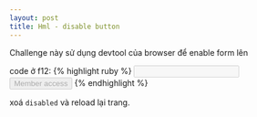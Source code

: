 ```yaml
---
layout: post
title: Hml - disable button
---
```


Challenge này sử dụng devtool của browser để enable form lên

code ở f12:
{% highlight ruby %}
<input disabled type="text" name="auth-login" value="" />
<input disabled type="submit" value="Member access" name="authbutton" />
{% endhighlight %}

xoá `disabled` và reload lại trang.
